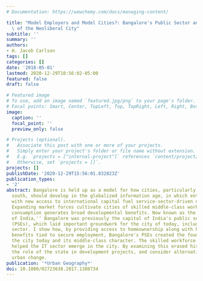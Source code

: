 ```yaml
---
# Documentation: https://wowchemy.com/docs/managing-content/

title: "Model Employers and Model Cities?: Bangalore's Public Sector and the Rise\
  \ of the Neoliberal City"
subtitle: ''
summary: ''
authors:
- H. Jacob Carlson
tags: []
categories: []
date: '2018-05-01'
lastmod: 2020-12-29T10:56:02-05:00
featured: false
draft: false

# Featured image
# To use, add an image named `featured.jpg/png` to your page's folder.
# Focal points: Smart, Center, TopLeft, Top, TopRight, Left, Right, BottomLeft, Bottom, BottomRight.
image:
  caption: ''
  focal_point: ''
  preview_only: false

# Projects (optional).
#   Associate this post with one or more of your projects.
#   Simply enter your project's folder or file name without extension.
#   E.g. `projects = ["internal-project"]` references `content/project/deep-learning/index.md`.
#   Otherwise, set `projects = []`.
projects: []
publishDate: '2020-12-29T15:56:01.832823Z'
publication_types:
- '2'
abstract: Bangalore is held up as a model for how cities, particularly in the global
  south, should develop in the globalized information age, in which entrepreneurs
  with new access to international capital fuel service-sector-driven development.
  Expanding market forces cultivate cities of skilled middle-class workers whose increased
  consumption generates broad developmental benefits. Now known as the ``Silicon Valley
  of India,'' Bangalore was previously the capital of India's public sector enterprises
  (PSEs), which laid important groundwork for the city of today, including the IT
  sector. I show how, by providing access to homeownership along with high wages and
  benefits tied to secure employment, Bangalore's PSEs created the foundation for
  the city today and its middle-class character. The skilled workforce that PSEs created
  helped the IT sector emerge in the city. By examining this erased history, we see
  the role of the state in development projects, and consider alternative models for
  urban change.
publication: '*Urban Geography*'
doi: 10.1080/02723638.2017.1388734
---
```


